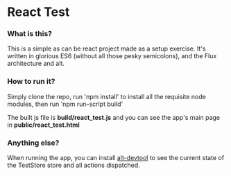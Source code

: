# React Test

### What is this?

This is a simple as can be react project made as a setup exercise.
It's written in glorious ES6 (without all those pesky semicolons), and the Flux architecture and alt.

### How to run it?

Simply clone the repo, run 'npm install' to install all the requisite node modules, then run 'npm run-script build'

The built js file is **build/react_test.js** and you can see the app's main page in **public/react_test.html**

### Anything else?

When running the app, you can install [alt-devtool](https://github.com/goatslacker/alt-devtool) to see the current state of the TestStore store and all actions dispatched.